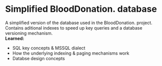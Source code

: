 # Simplified BloodDonation. database 
A simplified version of the database used in the BloodDonation. project. <br/>
Contains aditional indexes to speed up key queries and a database versioning mechanism. <br/>
**Learned:**
* SQL key concepts & MSSQL dialect
* How the underlying indexing & paging mechanisms work
* Databse design concepts
